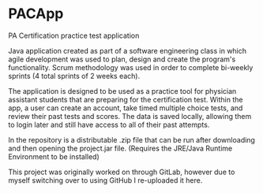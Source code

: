 # PACApp
PA Certification practice test application

Java application created as part of a software engineering class in which agile development was used to plan, design and create the program's
functionality. Scrum methodology was used in order to complete bi-weekly sprints (4 total sprints of 2 weeks each).

The application is designed to be used as a practice tool for physician assistant students that are preparing for the certification test.
Within the app, a user can create an account, take timed multiple choice tests, and review their past tests and scores. The data is saved
locally, allowing them to login later and still have access to all of their past attempts.

In the repository is a distributable .zip file that can be run after downloading and then opening the project.jar file. (Requires the JRE/Java Runtime Environment to be installed)

This project was originally worked on through GitLab, however due to myself switching over to using GitHub I re-uploaded it here.
